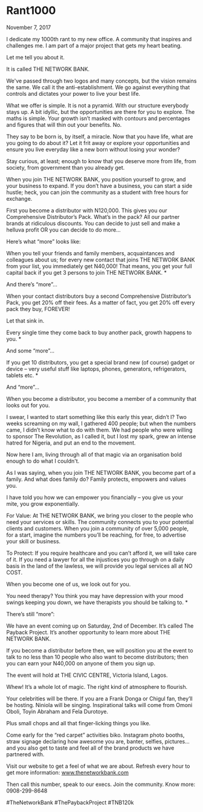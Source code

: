 # Rant1000

November 7, 2017

I dedicate my 1000th rant to my new office. A community that inspires and challenges me. I am part of a major project that gets my heart beating.

Let me tell you about it.

It is called THE NETWORK BANK.

We've passed through two logos and many concepts, but the vision remains the same. We call it the anti-establishment. We go against everything that controls and dictates your power to live your best life.

What we offer is simple. It is not a pyramid. With our structure everybody stays up. A bit idyllic, but the opportunities are there for you to explore. The maths is simple. Your growth isn’t masked with contours and percentages and figures that will thin out your benefits. No.

They say to be born is, by itself, a miracle. Now that you have life, what are you going to do about it? Let it frit away or explore your opportunities and ensure you live everyday like a new born without losing your wonder?

Stay curious, at least; enough to know that you deserve more from life, from society, from government than you already get.

When you join THE NETWORK BANK, you position yourself to grow, and your business to expand. If you don’t have a business, you can start a side hustle; heck, you can join the community as a student with free hours for exchange.

First you become a distributor with N120,000. This gives you our Comprehensive Distributor’s Pack. What’s in the pack? All our partner brands at ridiculous discounts. You can decide to just sell and make a helluva profit OR you can decide to do more…

Here’s what “more” looks like:

When you tell your friends and family members, acquaintances and colleagues about us; for every new contact that joins THE NETWORK BANK from your list, you immediately get N40,000! That means, you get your full capital back if you get 3 persons to join THE NETWORK BANK.
*

And there’s “more”…

When your contact distributors buy a second Comprehensive Distributor’s Pack, you get 20% off their fees. As a matter of fact, you get 20% off every pack they buy, FOREVER!

Let that sink in.

Every single time they come back to buy another pack, growth happens to you.
*

And some “more”…

If you get 10 distributors, you get a special brand new (of course) gadget or device – very useful stuff like laptops, phones, generators, refrigerators, tablets etc.
*

And “more”…

When you become a distributor, you become a member of a community that looks out for you.

I swear, I wanted to start something like this early this year, didn’t I? Two weeks screaming on my wall, I gathered 400 people; but when the numbers came, I didn’t know what to do with them. We had people who were willing to sponsor The Revolution, as I called it, but I lost my spark, grew an intense hatred for Nigeria, and put an end to the movement.

Now here I am, living through all of that magic via an organisation bold enough to do what I couldn't.  

As I was saying, when you join THE NETWORK BANK, you become part of a family. And what does family do? Family protects, empowers and values you.

I have told you how we can empower you financially – you give us your mite, you grow exponentially.

For Value: At THE NETWORK BANK, we bring you closer to the people who need your services or skills. The community connects you to your potential clients and customers. When you join a community of over 5,000 people, for a start, imagine the numbers you’ll be reaching, for free, to advertise your skill or business.

To Protect: If you require healthcare and you can’t afford it, we will take care of it. If you need a lawyer for all the injustices you go through on a daily basis in the land of the lawless, we will provide you legal services all at NO COST.

When you become one of us, we look out for you.

You need therapy? You think you may have depression with your mood swings keeping you down, we have therapists you should be talking to.
*

There’s still “more”:

We have an event coming up on Saturday, 2nd of December. It’s called The Payback Project. It’s another opportunity to learn more about THE NETWORK BANK.

If you become a distributor before then, we will position you at the event to talk to no less than 10 people who also want to become distributors; then you can earn your N40,000 on anyone of them you sign up.

The event will hold at THE CIVIC CENTRE, Victoria Island, Lagos.

Whew! It’s a whole lot of magic. The right kind of atmosphere to flourish.

Your celebrities will be there. If you are a Frank Donga or Chigul fan, they’ll be hosting. Niniola will be singing. Inspirational talks will come from Omoni Oboli, Toyin Abraham and Fela Durotoye.

Plus small chops and all that finger-licking things you like.

Come early for the “red carpet” activities biko. Instagram photo booths, straw signage declaring how awesome you are, banter, selfies, pictures… and you also get to taste and feel all of the brand products we have partnered with.

Visit our website to get a feel of what we are about. Refresh every hour to get more information: www.thenetworkbank.com

Then call this number, speak to our execs. Join the community. Know more: 0908-299-8648

#TheNetworkBank #ThePaybackProject #TNB120k